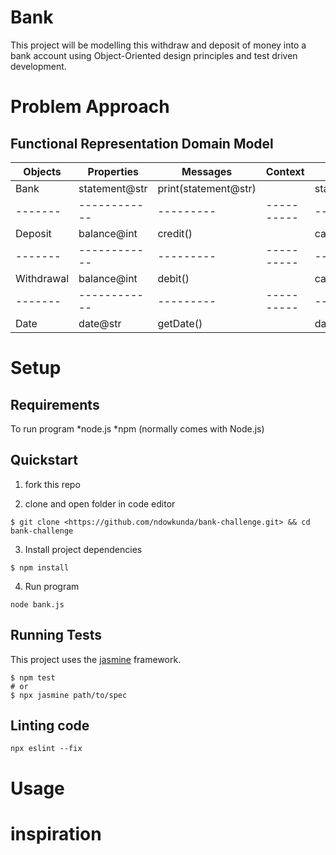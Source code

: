 # Bank
This project will be modelling this withdraw and deposit of money into a bank account using Object-Oriented design principles and test driven development.

# Problem Approach

## Functional Representation Domain Model

|Objects| Properties | Messages | Context | Output
|-------|-------------|---------|---------|---------
|Bank   |statement@str|print(statement@str)  |         |statements@str
|-------|------------ |---------|----------|---------- 
|Deposit  | balance@int   | credit()  |              | cash@float
|-------|------------ |---------|----------|---------- 
|Withdrawal |balance@int  | debit()  |              | cash@float
|-------|------------ |---------|----------|---------- 
| Date |date@str  | getDate() |             |date@str 

# Setup

## Requirements
To run program
*node.js
*npm (normally comes with Node.js)

## Quickstart
 1. fork this repo 

 2. clone and open folder in code editor
 ```
 $ git clone <https://github.com/ndowkunda/bank-challenge.git> && cd bank-challenge

 ```
 3. Install project dependencies
 ```
 $ npm install
 ```
 4. Run program
```
node bank.js
```

## Running Tests
This project uses the [jasmine](https://jasmine.github.io/) framework. 
```
$ npm test
# or
$ npx jasmine path/to/spec
```

## Linting code
```
npx eslint --fix
```
# Usage


# inspiration